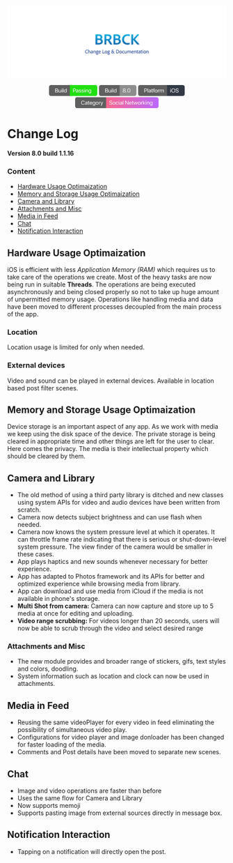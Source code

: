 <div align="center">
  <a href="https://apps.apple.com/in/app/brbck/id1532417088"><img src="https://github.com/SwiftFoxx/code-images-ext-usage/blob/186eb73f18fe93ec7d8ca9fe45e5a1a1cd4dd108/PNG/brbck-header.png" alt="BRBCK Header"></a>
</div>
<p align="center">
  <img alt="Build Status" src="https://github.com/SwiftFoxx/code-images-ext-usage/blob/186eb73f18fe93ec7d8ca9fe45e5a1a1cd4dd108/PNG/B-Passing.png" height="25px">
  <img alt="Build Number" src="https://github.com/SwiftFoxx/code-images-ext-usage/blob/186eb73f18fe93ec7d8ca9fe45e5a1a1cd4dd108/PNG/B-Number-8.png" height="25px">
  <img alt="Platform: iOS" src="https://github.com/SwiftFoxx/code-images-ext-usage/blob/186eb73f18fe93ec7d8ca9fe45e5a1a1cd4dd108/PNG/P-ios.png" height="25px">
  <img alt="Category: Social Media" src="https://github.com/SwiftFoxx/code-images-ext-usage/blob/186eb73f18fe93ec7d8ca9fe45e5a1a1cd4dd108/PNG/C-SN.png" height="25px">
</p>

# Change Log
**Version 8.0 build 1.1.16**

### Content
- [Hardware Usage Optimaization](#hardware-usage-optimization)
- [Memory and Storage Usage Optimaization](#memory-usage-optimization)
- [Camera and Library](#camera-and-library)
- [Attachments and Misc](#attachments-and-misc)
- [Media in Feed](#media-in-feed)
- [Chat](#chat)
- [Notification Interaction](#notification-interaction)

## Hardware Usage Optimaization
iOS is efficient with less *Application Memory (RAM)* which requires us to take care of the operations we create. Most of the heavy tasks are now being run in suitable **Threads**. The operations are being executed asynchronously and being closed properly so not to take up huge amount of unpermitted memory usage.
Operations like handling media and data have been moved to different processes decoupled from the main process of the app.

### Location
Location usage is limited for only when needed.

### External devices
Video and sound can be played in external devices. Available in location based post filter scenes.

## Memory and Storage Usage Optimaization
Device storage is an important aspect of any app. As we work with media we keep using the disk space of the device. The private storage is being cleared in appropriate time and other things are left for the user to clear. Here comes the privacy. The media is their intellectual property which should be cleared by them.

## Camera and Library
- The old method of using a third party library is ditched and new classes using system APIs for video and audio devices have been written from scratch.
- Camera now detects subject brightness and can use flash when needed.
- Camera now knows the system pressure level at which it operates. It can throttle frame rate indicating that there is serious or shut-down-level system pressure. The view finder of the camera would be smaller in these cases.
- App plays haptics and new sounds whenever necessary for better experience.
- App has adapted to Photos framework and its APIs for better and optimized experience while browsing media from library.
- App can download and use media from iCloud if the media is not available in phone's storage.
- **Multi Shot from camera:** Camera can now capture and store up to 5 media at once for editing and uploading.
- **Video range scrubbing:** For videos longer than 20 seconds, users will now be able to scrub through the video and select desired range


### Attachments and Misc
- The new module provides and broader range of stickers, gifs, text styles and colors, doodling. 
- System information such as location and clock can now be used in attachments.

## Media in Feed
- Reusing the same videoPlayer for every video in feed eliminating the possibility of simultaneous video play.
- Configurations for video player and image donloader has been changed for faster loading of the media.
- Comments and Post details have been moved to separate new scenes.

## Chat
- Image and video operations are faster than before
- Uses the same flow for Camera and Library
- Now supports memoji
- Supports pasting image from external sources directly in message box.

## Notification Interaction
- Tapping on a notification will directly open the post.
